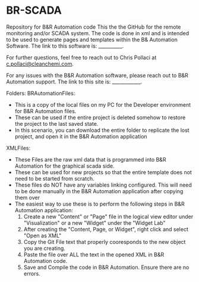 # BR-SCADA
Repository for B&amp;R Automation code
This the the GitHub for the remote monitoring and/or SCADA system. The code is done in xml and is intended to be used to generate pages and templates within the B&amp; Automation Software.
The link to this software is: __________. 

For further questions, feel free to reach out to Chris Pollaci at c.pollaci@cleanchemi.com. 

For any issues with the B&amp;R Automation software, please reach out to B&amp;R Automation support.
The link to this site is: ____________. 


Folders: 
BRAutomationFiles: 
  - This is a copy of the local files on my PC for the Developer environment for B&amp;R Automation files. 
  - These can be used if the entire project is deleted somehow to restore the project to the last saved state.
  - In this scenario, you can download the entire folder to replicate the lost project, and open it in the B&amp;R Automation application

XMLFiles: 
  - These Files are the raw xml data that is programmed into B&amp;R Automation for the graphical scada side. 
  - These can be used for new projects so that the entire template does not need to be started from scratch.
  - These files do NOT have any variables linking configured. This will need to be done manually in the B&amp;R Automation application after copying them over
  - The easiest way to use these is to perform the following steps in B&amp;R Automation application:
    1. Create a new "Content" or "Page" file in the logical view editor under "Visualization" or a new "Widget" under the "Widget Lab"
    2. After creating the "Content, Page, or Widget", right click and select "Open as XML"
    3. Copy the Git File text that properly cooresponds to the new object you are creating.
    4. Paste the file over ALL the text in the opened XML in B&amp;R Automation code.
    5. Save and Compile the code in B&amp;R Automation. Ensure there are no errors.
   
  
